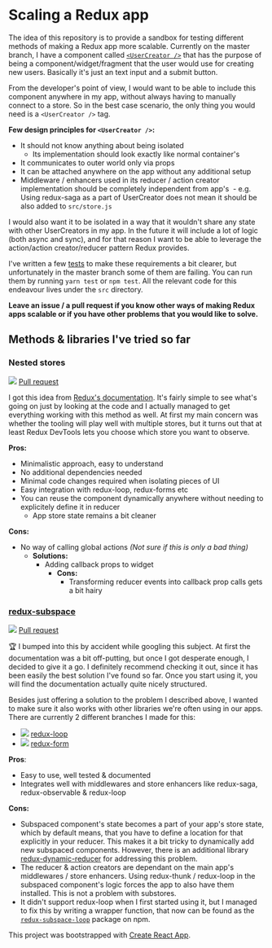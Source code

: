 # Scaling a Redux app

The idea of this repository is to provide a sandbox for testing different methods of making a Redux app more scalable. Currently on the master branch, I have a component called [`<UserCreator />`](https://github.com/rikukissa/redux-isolated-apps/tree/master/src/UserCreator) that has the purpose of being a component/widget/fragment that the user would use for creating new users. Basically it's just an text input and a submit button.

From the developer's point of view, I would want to be able to include this component anywhere in my app, without always having to manually connect to a store. So in the best case scenario, the only thing you would need is a `<UserCreator />` tag.

**Few design principles for `<UserCreator />`:**
- It should not know anything about being isolated
  - Its implementation should look exactly like normal container's
- It communicates to outer world only via props
- It can be attached anywhere on the app without any additional setup
- Middleware / enhancers used in its reducer / action creator implementation should be completely independent from app's
  - e.g. Using redux-saga as a part of UserCreator does not mean it should be also added to `src/store.js`

I would also want it to be isolated in a way that it wouldn't share any state with other UserCreators in my app. In the future it will include a lot of logic (both async and sync), and for that reason I want to be able to leverage the action/action creator/reducer pattern Redux provides.

I've written a few [tests](https://github.com/rikukissa/redux-isolated-apps/blob/master/src/App.test.js) to make these requirements a bit clearer, but unfortunately in the master branch some of them are failing. You can run them by running `yarn test` or `npm test`. All the relevant code for this endeavour lives under the `src` directory.

**Leave an issue / a pull request if you know other ways of making Redux apps scalable or if you have other problems that you would like to solve.**

## Methods & libraries I've tried so far

### Nested stores
![](https://travis-ci.org/rikukissa/redux-isolated-apps.svg?branch=substores)
[Pull request](https://github.com/rikukissa/redux-isolated-apps/pull/2)

I got this idea from [Redux's documentation](http://redux.js.org/docs/recipes/IsolatingSubapps.html). It's fairly simple to see what's going on just by looking at the code and I actually managed to get everything working with this method as well. At first my main concern was whether the tooling will play well with multiple stores, but it turns out that at least Redux DevTools lets you choose which store you want to observe.

**Pros:**
- Minimalistic approach, easy to understand
- No additional dependencies needed
- Minimal code changes required when isolating pieces of UI
- Easy integration with redux-loop, redux-forms etc
- You can reuse the component dynamically anywhere without needing to explicitely define it in reducer
  - App store state remains a bit cleaner

**Cons:**
- No way of calling global actions _(Not sure if this is only a bad thing)_
  - **Solutions:**
    - Adding callback props to widget
      - **Cons:**
        - Transforming reducer events into callback prop calls gets a bit hairy

### [redux-subspace](https://github.com/ioof-holdings/redux-subspace)
![](https://travis-ci.org/rikukissa/redux-isolated-apps.svg?branch=subspaces)
[Pull request](https://github.com/rikukissa/redux-isolated-apps/pull/3)

🏆 I bumped into this by accident while googling this subject. At first the documentation was a bit off-putting, but once I got desperate enough, I decided to give it a go. I definitely recommend checking it out, since it has been easily the best solution I've found so far. Once you start using it, you will find the documentation actually quite nicely structured.

Besides just offering a solution to the problem I described above, I wanted to make sure it also works with other libraries we're often using in our apps. There are currently 2 different branches I made for this:
- ![](https://travis-ci.org/rikukissa/redux-isolated-apps.svg?branch=subspaces-redux-loop) [redux-loop](https://github.com/rikukissa/redux-isolated-apps/pull/4)
- ![](https://travis-ci.org/rikukissa/redux-isolated-apps.svg?branch=subspaces-redux-form) [redux-form](https://github.com/rikukissa/redux-isolated-apps/pull/6)

**Pros**:
- Easy to use, well tested & documented
- Integrates well with middlewares and store enhancers like redux-saga, redux-observable & redux-loop

**Cons:**
- Subspaced component's state becomes a part of your app's store state, which by default means, that you have to define a location for that explicitly in your reducer. This makes it a bit tricky to dynamically add new subspaced components. However, there is an additional library [redux-dynamic-reducer](https://github.com/ioof-holdings/redux-dynamic-reducer) for addressing this problem.
- The reducer & action creators are dependant on the main app's middlewares / store enhancers. Using redux-thunk / redux-loop in the subspaced component's logic forces the app to also have them installed. This is not a problem with substores.
- It didn't support redux-loop when I first started using it, but I managed to fix this by writing a wrapper function, that now can be found as the [`redux-subspace-loop`](https://github.com/ioof-holdings/redux-subspace/tree/master/packages/redux-subspace-loop) package on npm. 


This project was bootstrapped with [Create React App](https://github.com/facebookincubator/create-react-app).
